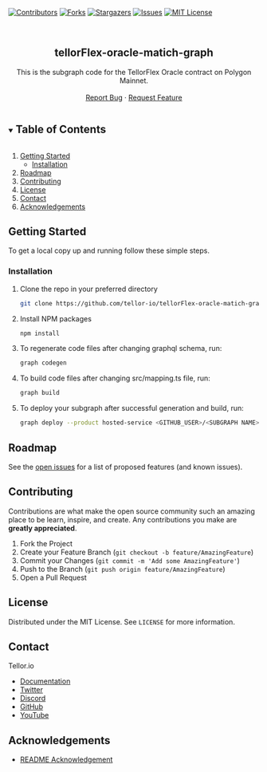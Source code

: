 <!--
*** Thanks for checking out the Best-README-Template. If you have a suggestion
*** that would make this better, please fork the repo and create a pull request
*** or simply open an issue with the tag "enhancement".
*** Thanks again! Now go create something AMAZING! :D
***
***
***
*** To avoid retyping too much info. Do a search and replace for the following:
*** github_username, repo_name, twitter_handle, email, project_title, project_description
-->



<!-- PROJECT SHIELDS -->
<!--
*** I'm using markdown "reference style" links for readability.
*** Reference links are enclosed in brackets [ ] instead of parentheses ( ).
*** See the bottom of this document for the declaration of the reference variables
*** for contributors-url, forks-url, etc. This is an optional, concise syntax you may use.
*** https://www.markdownguide.org/basic-syntax/#reference-style-links
-->
[![Contributors][contributors-shield]][contributors-url]
[![Forks][forks-shield]][forks-url]
[![Stargazers][stars-shield]][stars-url]
[![Issues][issues-shield]][issues-url]
[![MIT License][license-shield]][license-url]


<!-- PROJECT LOGO -->
<br />
<p align="center">
  <h2 align="center">tellorFlex-oracle-matich-graph</h2>

  <p align="center">
    This is the subgraph code for the TellorFlex Oracle contract on Polygon Mainnet.
    <br />
    <br />
    <a href="https://github.com/tellor-io/tellorFlex-oracle-matich-graph/issues">Report Bug</a>
    ·
    <a href="https://github.com/tellor-io/tellorFlex-oracle-matich-graph/issues">Request Feature</a>
  </p>
</p>



<!-- TABLE OF CONTENTS -->
<details open="open">
  <summary><h2 style="display: inline-block">Table of Contents</h2></summary>
  <ol>
    <li>
      <a href="#getting-started">Getting Started</a>
      <ul>
        <li><a href="#installation">Installation</a></li>
      </ul>
    </li>
    <li><a href="#roadmap">Roadmap</a></li>
    <li><a href="#contributing">Contributing</a></li>
    <li><a href="#license">License</a></li>
    <li><a href="#contact">Contact</a></li>
    <li><a href="#acknowledgements">Acknowledgements</a></li>
  </ol>
</details>



<!-- GETTING STARTED -->
## Getting Started

To get a local copy up and running follow these simple steps.

### Installation

1. Clone the repo in your preferred directory
   ```sh
   git clone https://github.com/tellor-io/tellorFlex-oracle-matich-graph.git
   ```
2. Install NPM packages
   ```sh
   npm install
   ```
3. To regenerate code files after changing graphql schema, run:
   ```sh
   graph codegen
   ```
4. To build code files after changing src/mapping.ts file, run:
   ```sh
   graph build
   ```
5. To deploy your subgraph after successful generation and build, run:
   ```sh
   graph deploy --product hosted-service <GITHUB_USER>/<SUBGRAPH NAME>
   ```


<!-- ROADMAP -->
## Roadmap

See the [open issues](https://github.com/tellor-io/tellorFlex-oracle-matich-graph/issues) for a list of proposed features (and known issues).

<!-- CONTRIBUTING -->
## Contributing

Contributions are what make the open source community such an amazing place to be learn, inspire, and create. Any contributions you make are **greatly appreciated**.

1. Fork the Project
2. Create your Feature Branch (`git checkout -b feature/AmazingFeature`)
3. Commit your Changes (`git commit -m 'Add some AmazingFeature'`)
4. Push to the Branch (`git push origin feature/AmazingFeature`)
5. Open a Pull Request

<!-- LICENSE -->
## License

Distributed under the MIT License. See `LICENSE` for more information.

<!-- CONTACT -->
## Contact

Tellor.io 
- [Documentation](https://docs.tellor.io/tellor/)
- [Twitter](https://twitter.com/WeAreTellor)
- [Discord](https://discord.gg/NP7fmzr5)
- [GitHub](https://github.com/tellor-io)
- [YouTube](https://www.youtube.com/tellor)

<!-- ACKNOWLEDGEMENTS -->

## Acknowledgements

* [README Acknowledgement](https://github.com/othneildrew/Best-README-Template)

<!-- MARKDOWN LINKS & IMAGES -->
<!-- https://www.markdownguide.org/basic-syntax/#reference-style-links -->
[contributors-shield]: https://img.shields.io/github/contributors/tellor-io/tellorFlex-oracle-matich-graph.svg?style=for-the-badge
[contributors-url]: https://github.com/tellor-io/tellorFlex-oracle-matich-graph/graphs/contributors
[forks-shield]: https://img.shields.io/github/forks/tellor-io/tellorFlex-oracle-matich-graph.svg?style=for-the-badge
[forks-url]: https://github.com/tellor-io/tellorFlex-oracle-matich-graph/network/members
[stars-shield]: https://img.shields.io/github/stars/tellor-io/tellorFlex-oracle-matich-graph.svg?style=for-the-badge
[stars-url]: https://github.com/tellor-io/tellorFlex-oracle-matich-graph/stargazers
[issues-shield]: https://img.shields.io/github/issues/tellor-io/tellorFlex-oracle-matich-graph.svg?style=for-the-badge
[issues-url]: https://github.com/tellor-io/tellorFlex-oracle-matich-graph/issues
[license-shield]: https://img.shields.io/github/license/tellor-io/tellorFlex-oracle-matich-graph.svg?style=for-the-badge
[license-url]: https://github.com/tellor-io/tellorFlex-oracle-matich-graph/blob/main/LICENSE.txt

